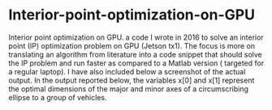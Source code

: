 # Interior-point-optimization-on-GPU
Interior point optimization on GPU. a code I wrote in 2016 to solve an interior point (IP) optimization problem on GPU (Jetson tx1). The focus is more on translating an algorithm from literature into a code snippet that should solve the IP problem and run faster as compared to a Matlab version ( targeted for a regular laptop).   I have also included below a screenshot of the actual output. In the output reported below, the variables x[0] and x[1] represent the optimal dimensions of the major and minor axes of a circumscribing ellipse to a group of vehicles.
